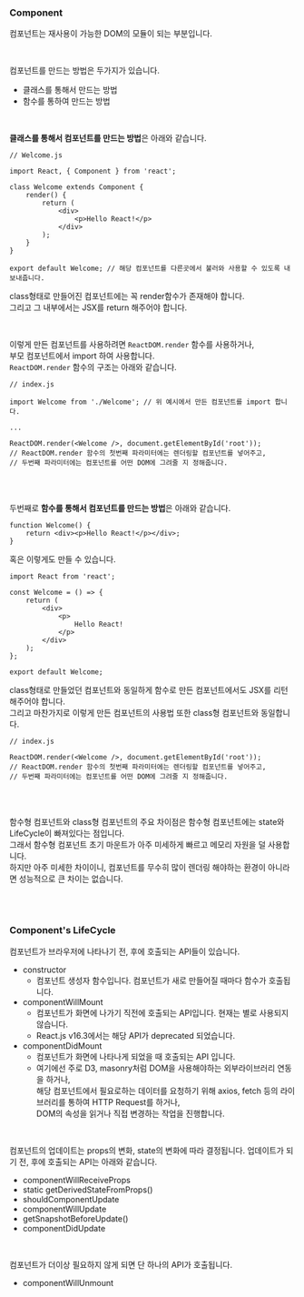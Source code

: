 ### Component

컴포넌트는 재사용이 가능한 DOM의 모듈이 되는 부분입니다. <br>

<br>

컴포넌트를 만드는 방법은 두가지가 있습니다. <br>

- 클래스를 통해서 만드는 방법
- 함수를 통하여 만드는 방법

<br>

<b>클래스를 통해서 컴포넌트를 만드는 방법</b>은 아래와 같습니다. <br>

```
// Welcome.js

import React, { Component } from 'react';

class Welcome extends Component {
    render() {
        return (
            <div>
                <p>Hello React!</p>
            </div>
        );
    }
}

export default Welcome; // 해당 컴포넌트를 다른곳에서 불러와 사용할 수 있도록 내보내줍니다.
```

class형태로 만들어진 컴포넌트에는 꼭 render함수가 존재해야 합니다. <br>
그리고 그 내부에서는 JSX를 return 해주어야 합니다. <br>

<br>

이렇게 만든 컴포넌트를 사용하려면 <code>ReactDOM.render</code> 함수를 사용하거나, <br>
부모 컴포넌트에서 import 하여 사용합니다. <br>
<code>ReactDOM.render</code> 함수의 구조는 아래와 같습니다. <br>

```
// index.js

import Welcome from './Welcome'; // 위 예시에서 만든 컴포넌트를 import 합니다.

...

ReactDOM.render(<Welcome />, document.getElementById('root'));
// ReactDOM.render 함수의 첫번째 파라미터에는 렌더링할 컴포넌트를 넣어주고,
// 두번째 파라미터에는 컴포넌트를 어떤 DOM에 그려줄 지 정해줍니다.
```

<br><br>

두번째로 <b>함수를 통해서 컴포넌트를 만드는 방법</b>은 아래와 같습니다. <br>

```
function Welcome() {
    return <div><p>Hello React!</p></div>;
}
```

혹은 이렇게도 만들 수 있습니다.

```
import React from 'react';

const Welcome = () => {
    return (
        <div>
            <p>
                Hello React!
            </p>
        </div>
    );
};

export default Welcome;

```

class형태로 만들었던 컴포넌트와 동일하게 함수로 만든 컴포넌트에서도 JSX를 리턴해주어야 합니다. <br>
그리고 마찬가지로 이렇게 만든 컴포넌트의 사용법 또한 class형 컴포넌트와 동일합니다.

```
// index.js

ReactDOM.render(<Welcome />, document.getElementById('root'));
// ReactDOM.render 함수의 첫번째 파라미터에는 렌더링할 컴포넌트를 넣어주고,
// 두번째 파라미터에는 컴포넌트를 어떤 DOM에 그려줄 지 정해줍니다.
```

<br><br>

함수형 컴포넌트와 class형 컴포넌트의 주요 차이점은 함수형 컴포넌트에는 state와 LifeCycle이 빠져있다는 점입니다. <br>
그래서 함수형 컴포넌트 초기 마운트가 아주 미세하게 빠르고 메모리 자원을 덜 사용합니다. <br>
하지만 아주 미세한 차이이니, 컴포넌트를 무수히 많이 렌더링 해야하는 환경이 아니라면 성능적으로 큰 차이는 없습니다. <br>

<br><br>

### Component's LifeCycle

컴포넌트가 브라우저에 나타나기 전, 후에 호출되는 API들이 있습니다.
- constructor
    - 컴포넌트 생성자 함수입니다. 컴포넌트가 새로 만들어질 때마다 함수가 호출됩니다.
- componentWillMount
    - 컴포넌트가 화면에 나가기 직전에 호출되는 API입니다. 현재는 별로 사용되지 않습니다.
    - React.js v16.3에서는 해당 API가 deprecated 되었습니다.
- componentDidMount
    - 컴포넌트가 화면에 나타나게 되었을 때 호출되는 API 입니다.
    - 여기에선 주로 D3, masonry처럼 DOM을 사용해야하는 외부라이브러리 연동을 하거나, <br> 
    해당 컴포넌트에서 필요로하는 데이터를 요청하기 위해 axios, fetch 등의 라이브러리를 통하여 HTTP Request를 하거나, <br> 
    DOM의 속성을 읽거나 직접 변경하는 작업을 진행합니다.

<br>

컴포넌트의 업데이트는 props의 변화, state의 변화에 따라 결정됩니다.
업데이트가 되기 전, 후에 호출되는 API는 아래와 같습니다.
- componentWillReceiveProps
- static getDerivedStateFromProps()
- shouldComponentUpdate
- componentWillUpdate
- getSnapshotBeforeUpdate()
- componentDidUpdate

<br>

컴포넌트가 더이상 필요하지 않게 되면 단 하나의 API가 호출됩니다.
- componentWillUnmount

<br>

